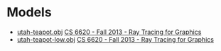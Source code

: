 # Models

* [utah-teapot.obj](utah-teapot.obj) [CS 6620 - Fall 2013 - Ray Tracing for Graphics](https://graphics.cs.utah.edu/courses/cs6620/fall2013/?prj=5)
* [utah-teapot-low.obj](utah-teapot-loq.obj) [CS 6620 - Fall 2013 - Ray Tracing for Graphics](https://graphics.cs.utah.edu/courses/cs6620/fall2013/?prj=5)
